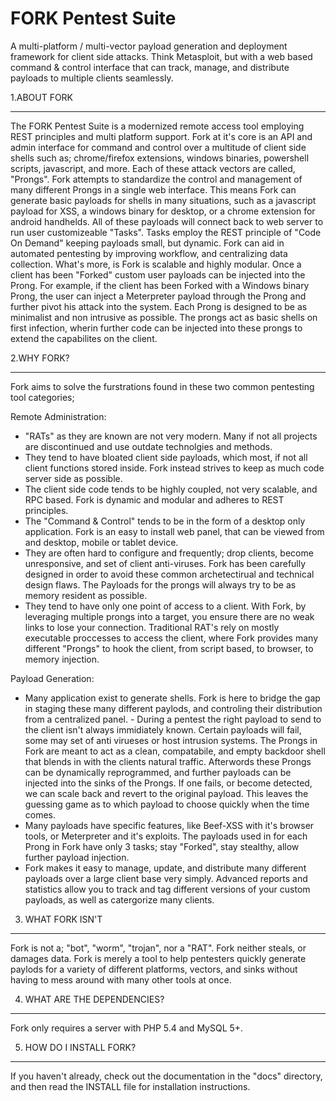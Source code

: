 FORK Pentest Suite
================

A multi-platform / multi-vector payload generation and deployment framework for client side attacks. Think Metasploit, but with a web based command & control interface that can track, manage, and distribute payloads to multiple clients seamlessly. 



1.ABOUT FORK

******************************************

The FORK Pentest Suite is a modernized remote access tool employing REST principles and multi platform support. Fork at it's core is an API and admin interface for command and control over a multitude of client side shells such as; chrome/firefox extensions, windows binaries, powershell scripts, javascript, and more. Each of these attack vectors are called, "Prongs". Fork attempts to standardize the control and management of many different Prongs in a single web interface. This means Fork can generate basic payloads for shells in many situations, such as a javascript payload for XSS, a windows binary for desktop, or a chrome extension for android handhelds. All of these payloads will connect back to web server to run user customizeable "Tasks". Tasks employ the REST principle of "Code On Demand" keeping payloads small, but dynamic. Fork can aid in automated pentesting by improving workflow, and centralizing data collection. What's more, is Fork is scalable and highly modular. Once a client has been "Forked" custom user payloads can be injected into the Prong. For example, if the client has been Forked with a Windows binary Prong, the user can inject a Meterpreter payload through the Prong and further pivot his attack into the system. Each Prong is designed to be as minimalist and non intrusive as possible. The prongs act as basic shells on first infection, wherin further code can be injected into these prongs to extend the capabilites on the client.

  
2.WHY FORK?

******************************************

Fork aims to solve the furstrations found in these two common pentesting tool categories; 

Remote Administration:

- "RATs" as they are known are not very modern. Many if not all projects are discontinued and use outdate technolgies and methods.
- They tend to have bloated client side payloads, which most, if not all client functions stored inside. Fork instead strives to keep as much code server side as possible.
- The client side code tends to be highly coupled, not very scalable, and RPC based. Fork is dynamic and modular and adheres to REST principles.
- The "Command & Control" tends to be in the form of a desktop only application. Fork is an easy to install web panel, that can be viewed from and desktop, mobile or tablet device.
- They are often hard to configure and frequently; drop clients, become unresponsive, and set of client anti-viruses. Fork has been carefully designed in order to avoid these common archetectirual and technical design flaws. The Payloads for the prongs will always try to be as memory resident as possible.
- They tend to have only one point of access to a client. With Fork, by leveraging multiple prongs into a target, you ensure there are no weak links to lose your connection. Traditional RAT's rely on mostly executable proccesses to access the client, where Fork provides many different "Prongs" to hook the client, from script based, to browser, to memory injection.

Payload Generation:

- Many application exist to generate shells. Fork is here to bridge the gap in staging these many different paylods, and controling their distribution from a centralized panel. - During a pentest the right payload to send to the client isn't always immidiately known. Certain payloads will fail, some may set of anti virueses or host intrusion systems. The Prongs in Fork are meant to act as a clean, compatabile, and empty backdoor shell that blends in with the clients natural traffic. Afterwords these Prongs can be dynamically reprogrammed, and further payloads can be injected into the sinks of the Prongs. If one fails, or become detected, we can scale back and revert to the original payload. This leaves the guessing game as to which payload to choose quickly when the time comes.
- Many payloads have specific features, like Beef-XSS with it's browser tools, or Meterpreter and it's exploits. The payloads used in for each Prong in Fork have only 3 tasks; stay "Forked", stay stealthy, allow further payload injection.
- Fork makes it easy to manage, update, and distribute many different payloads over a large client base very simply. Advanced reports and statistics allow you to track and tag different versions of your custom payloads, as well as catergorize many clients.

3. WHAT FORK ISN'T

******************************************

Fork is not a; "bot", "worm", "trojan", nor a "RAT". Fork neither steals, or damages data. Fork is merely a tool to help pentesters quickly generate paylods for a variety of different platforms, vectors, and sinks without having to mess around with many other tools at once.

4. WHAT ARE THE DEPENDENCIES?

******************************************

Fork only requires a server with PHP 5.4 and MySQL 5+.

5. HOW DO I INSTALL FORK?

******************************************

If you haven't already, check out the documentation in the "docs" directory, and then read the INSTALL file for installation instructions.
